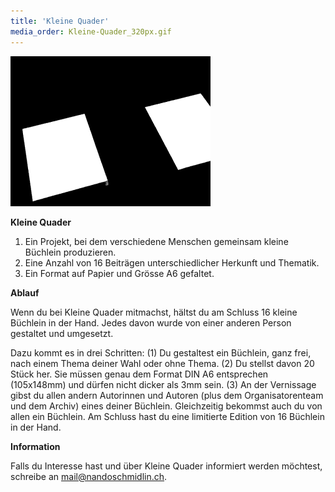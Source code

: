 ```yaml
---
title: 'Kleine Quader'
media_order: Kleine-Quader_320px.gif
---
```


![Kleine Quader Animation](Kleine-Quader_320px.gif)

**Kleine Quader**
1. Ein Projekt, bei dem verschiedene Menschen gemeinsam kleine Büchlein produzieren. 
2. Eine Anzahl von 16 Beiträgen unterschiedlicher Herkunft und Thematik.
3. Ein Format auf Papier und Grösse A6 gefaltet. 

**Ablauf**

Wenn du bei Kleine Quader mitmachst, hältst du am Schluss 16 kleine Büchlein in der Hand. Jedes davon wurde von einer anderen Person gestaltet und umgesetzt. 

Dazu kommt es in drei Schritten: (1) Du gestaltest ein Büchlein, ganz frei, nach einem Thema deiner Wahl oder ohne Thema. (2) Du stellst davon 20 Stück her. Sie müssen genau dem Format DIN A6 entsprechen (105x148mm) und dürfen nicht dicker als 3mm sein. (3) An der Vernissage gibst du allen andern Autorinnen und Autoren (plus dem Organisatorenteam und dem Archiv) eines deiner Büchlein. Gleichzeitig bekommst auch du von allen ein Büchlein. Am Schluss hast du eine limitierte Edition von 16 Büchlein in der Hand. 

**Information**

Falls du Interesse hast und über Kleine Quader informiert werden möchtest, schreibe an [mail@nandoschmidlin.ch](mailto:mail@nandoschmidlin.ch).